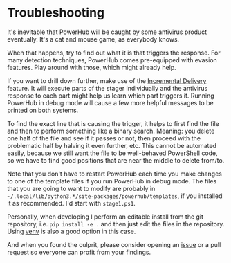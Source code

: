 # Troubleshooting

It's inevitable that PowerHub will be caught by some antivirus product
eventually. It's a cat and mouse game, as everybody knows.

When that happens, try to find out what it is that triggers the response.
For many detection techniques, PowerHub comes pre-equipped with evasion
features. Play around with those, which might already help.

If you want to drill down further, make use of the [Incremental
Delivery](incremental_delivery) feature. It will execute parts of the stager
individually and the antivirus response to each part might help us learn
which part triggers it. Running PowerHub in debug mode will cause a few more
helpful messages to be printed on both systems.

To find the exact line that is causing the trigger, it helps to first find
the file and then to perform something like a binary search. Meaning: you delete
one half of the file and see if it passes or not, then proceed with the
problematic half by halving it even further, etc. This cannot be automated
easily, because we still want the file to be well-behaved PowerShell code,
so we have to find good positions that are near the middle to delete
from/to.

Note that you don't have to restart PowerHub each time you make changes to
one of the template files if you run PowerHub in debug mode. The files that
you are going to want to modify are probably in
`~/.local/lib/python3.*/site-packages/powerhub/templates`, if you installed
it as recommended. I'd start with `stage1.ps1`.

Personally, when developing I perform an editable install from the git
repository, i.e. `pip install -e .` and then just edit the files in the
repository. Using [venv](https://docs.python.org/3/library/venv.html) is
also a good option in this case.

And when you found the culprit, please consider opening an
[issue](https://github.com/AdrianVollmer/PowerHub/issues/new) or a
pull request so everyone can profit from your findings.

